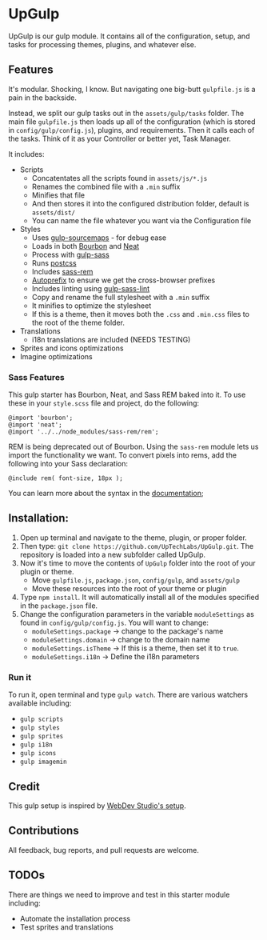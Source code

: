# UpGulp

UpGulp is our gulp module.  It contains all of the configuration, setup, and tasks for processing themes, plugins, and whatever else.
	 	
## Features

It's modular. Shocking, I know.  But navigating one big-butt `gulpfile.js` is a pain in the backside.  

Instead, we split our gulp tasks out in the `assets/gulp/tasks` folder.  The main file `gulpfile.js` then loads up all of the configuration (which is stored in `config/gulp/config.js`), plugins, and requirements.  Then it calls each of the tasks.  Think of it as your Controller or better yet, Task Manager.

It includes:

- Scripts
    - Concatentates all the scripts found in `assets/js/*.js`
    - Renames the combined file with a `.min` suffix
    - Minifies that file
    - And then stores it into the configured distribution folder, default is `assets/dist/`
    - You can name the file whatever you want via the Configuration file
- Styles
    - Uses [gulp-sourcemaps](https://www.npmjs.com/package/gulp-sourcemaps) - for debug ease
    - Loads in both [Bourbon](https://www.npmjs.com/package/bourbon) and [Neat](https://www.npmjs.com/package/bourbon-neat)
    - Process with [gulp-sass](https://www.npmjs.com/package/gulp-sass)
    - Runs [postcss](https://www.npmjs.com/package/postcss)
    - Includes [sass-rem](https://www.npmjs.com/package/sass-rem)
    - [Autoprefix](https://github.com/postcss/autoprefixer) to ensure we get the cross-browser prefixes
    - Includes linting using [gulp-sass-lint](https://www.npmjs.com/package/gulp-sass-lint)
    - Copy and rename the full stylesheet with a `.min` suffix
    - It minifies to optimize the stylesheet
    - If this is a theme, then it moves both the `.css` and `.min.css` files to the root of the theme folder.
- Translations
    - i18n translations are included (NEEDS TESTING)
- Sprites and icons optimizations
- Imagine optimizations    

### Sass Features

This gulp starter has Bourbon, Neat, and Sass REM baked into it.  To use these in your `style.scss` file and project, do the following:

```
@import 'bourbon';
@import 'neat';
@import '../../node_modules/sass-rem/rem';
```

REM is being deprecated out of Bourbon.  Using the `sass-rem` module lets us import the functionality we want.  To convert pixels into rems, add the following into your Sass declaration:

`@include rem( font-size, 18px );`

You can learn more about the syntax in the [documentation](https://www.npmjs.com/package/sass-rem#scss); 

## Installation:

1. Open up terminal and navigate to the theme, plugin, or proper folder.
2. Then type: `git clone https://github.com/UpTechLabs/UpGulp.git`.  The repository is loaded into a new subfolder called UpGulp.
3. Now it's time to move the contents of `UpGulp` folder into the root of your plugin or theme.
    - Move `gulpfile.js`, `package.json`, `config/gulp`, and `assets/gulp`
    - Move these resources into the root of your theme or plugin
4. Type `npm install`.  It will automatically install all of the modules specified in the `package.json` file.
5. Change the configuration parameters in the variable `moduleSettings` as found in `config/gulp/config.js`. You will want to change:
    - `moduleSettings.package` -> change to the package's name
    - `moduleSettings.domain` -> change to the domain name
    - `moduleSettings.isTheme` -> If this is a theme, then set it to `true`.
    - `moduleSettings.i18n` -> Define the i18n parameters

### Run it
    
To run it, open terminal and type `gulp watch`.  There are various watchers available including:
    
- `gulp scripts`
- `gulp styles`
- `gulp sprites`
- `gulp i18n`
- `gulp icons`
- `gulp imagemin`

## Credit

This gulp setup is inspired by [WebDev Studio's setup](https://github.com/WebDevStudios/wd_s/blob/master/Gulpfile.js).

## Contributions

All feedback, bug reports, and pull requests are welcome.

## TODOs

There are things we need to improve and test in this starter module including:

- Automate the installation process
- Test sprites and translations

